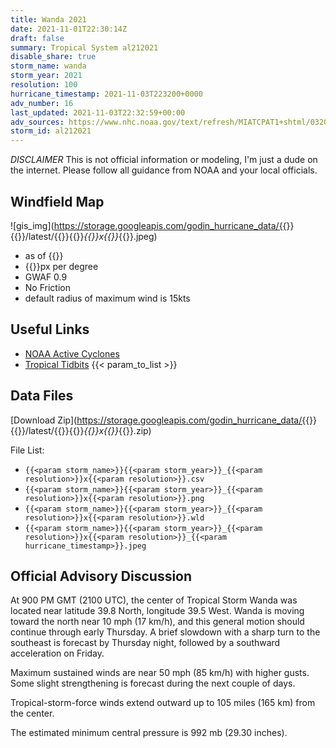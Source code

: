 ```yaml
---
title: Wanda 2021
date: 2021-11-01T22:30:14Z
draft: false
summary: Tropical System al212021
disable_share: true
storm_name: wanda
storm_year: 2021
resolution: 100
hurricane_timestamp: 2021-11-03T223200+0000
adv_number: 16
last_updated: 2021-11-03T22:32:59+00:00
adv_sources: https://www.nhc.noaa.gov/text/refresh/MIATCPAT1+shtml/032050.shtml;https://www.nhc.noaa.gov/refresh/graphics_at1+shtml/205222.shtml?cone
storm_id: al212021
---
```

*DISCLAIMER* This is not official information or modeling, I'm just a dude on the internet.  Please follow all guidance from NOAA and your local officials.

## Windfield Map
![gis_img](https://storage.googleapis.com/godin_hurricane_data/{{<param storm_name>}}{{<param storm_year>}}/latest/{{<param storm_name>}}{{<param storm_year>}}_{{<param resolution>}}x{{<param resolution>}}_{{<param hurricane_timestamp>}}.jpeg)

- as of {{<param last_updated>}}
- {{<param resolution>}}px per degree
- GWAF 0.9
- No Friction
- default radius of maximum wind is 15kts

## Useful Links
- [NOAA Active Cyclones](https://www.nhc.noaa.gov/)
- [Tropical Tidbits](https://www.tropicaltidbits.com/storminfo/)
{{< param_to_list >}}

## Data Files
[Download Zip](https://storage.googleapis.com/godin_hurricane_data/{{<param storm_name>}}{{<param storm_year>}}/latest/{{<param storm_name>}}{{<param storm_year>}}_{{<param resolution>}}x{{<param resolution>}}_{{<param hurricane_timestamp>}}.zip)

File List:
- `{{<param storm_name>}}{{<param storm_year>}}_{{<param resolution>}}x{{<param resolution>}}.csv`
- `{{<param storm_name>}}{{<param storm_year>}}_{{<param resolution>}}x{{<param resolution>}}.png`
- `{{<param storm_name>}}{{<param storm_year>}}_{{<param resolution>}}x{{<param resolution>}}.wld`
- `{{<param storm_name>}}{{<param storm_year>}}_{{<param resolution>}}x{{<param resolution>}}_{{<param hurricane_timestamp>}}.jpeg`


## Official Advisory Discussion
At 900 PM GMT (2100 UTC), the center of Tropical Storm Wanda was
located near latitude 39.8 North, longitude 39.5 West. Wanda is
moving toward the north near 10 mph (17 km/h),  and this general
motion should continue through early Thursday. A brief slowdown with
a sharp turn to the southeast is forecast by Thursday night, 
followed by a southward acceleration on Friday.
 
Maximum sustained winds are near 50 mph (85 km/h) with higher gusts.
Some slight strengthening is forecast during the next couple of 
days.
 
Tropical-storm-force winds extend outward up to 105 miles (165 km)
from the center.
 
The estimated minimum central pressure is 992 mb (29.30 inches).